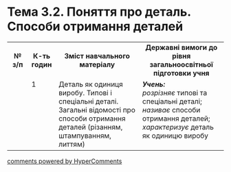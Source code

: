 <div id="hypercomments_widget" class="js-hypercomments-widget invisible"></div>

# Тема 3.2. Поняття про деталь. Способи  отримання деталей 

<table>
  <tr>
    <td width="10%" align="center"><b>№ з/п</b></td>
    <td width="10%" align="center"><b>К-ть годин</b></td>
    <td width="40%" align="center"><b>Зміст навчального матеріалу</b></td>
    <td width="40%" align="center"><b>Державні вимоги до рівня загальноосвітньої підготовки учня</b></td>
  </tr>
  <tr>
<td width="10%" style="vertical-align:top !important;"></td>
<td width="10%" style="vertical-align:top !important;">1</td>
    <td width="40%" style="vertical-align:top !important;">
Деталь як одиниця виробу. Типові і спеціальні деталі. Загальні відомості про способи отримання деталей (різанням,  штампуванням, литтям)
</td>
    <td width="40%" style="vertical-align:top !important;">
<i><b>Учень:</b></i><br>
<i>розрізняє</i> типові та спеціальні деталі;<br>
<i>називає</i> способи отримання деталей;<br>
<i>характеризує</i> деталь як одиницю виробу
</td>
  </tr>
  </tr>
</table>

<div class="js-hypercomments-container">
<a href="http://hypercomments.com" class="hc-link" title="comments widget">comments powered by HyperComments</a>
</div>